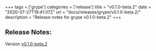 +++
tags = ['grype']
categories = ['release']
title = "v0.1.0-beta.2"
date = "2020-07-27T19:41:07Z"
url = "docs/releases/grype/v0.1.0-beta.2/"
description = "Release notes for grype v0.1.0-beta.2"
+++

## Release Notes:
Version [v0.1.0-beta.2](https://github.com/anchore/grype/releases/tag/v0.1.0-beta.2)


